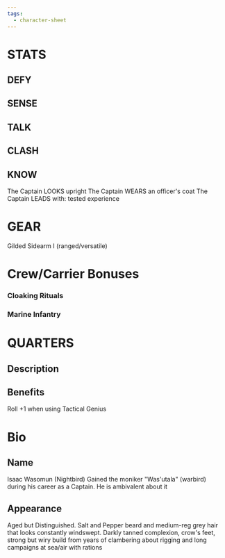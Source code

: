 ```yaml
---
tags:
  - character-sheet
---
```

# STATS
## DEFY
## SENSE
## TALK
## CLASH
## KNOW

The Captain LOOKS upright
The Captain WEARS an officer's coat
The Captain LEADS with: tested experience

# GEAR
Gilded Sidearm I (ranged/versatile)

# Crew/Carrier Bonuses
### Cloaking Rituals
### Marine Infantry

# QUARTERS

## Description

## Benefits
Roll +1 when using  Tactical Genius

# Bio
## Name
Isaac Wasomun (Nightbird)
Gained the moniker "Was'utala" (warbird) during his career as a Captain. He is ambivalent about it


## Appearance

Aged but Distinguished. Salt and Pepper beard and medium-reg grey hair that looks constantly windswept. Darkly tanned complexion, crow's feet, strong but wiry build from years of clambering about rigging and long campaigns at sea/air with rations

